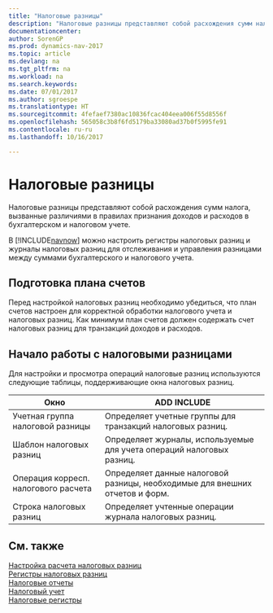 ```yaml
---
title: "Налоговые разницы"
description: "Налоговые разницы представляют собой расхождения сумм налога, вызванные различиями в правилах признания доходов и расходов в бухгалтерском и налоговом учете."
documentationcenter: 
author: SorenGP
ms.prod: dynamics-nav-2017
ms.topic: article
ms.devlang: na
ms.tgt_pltfrm: na
ms.workload: na
ms.search.keywords: 
ms.date: 07/01/2017
ms.author: sgroespe
ms.translationtype: HT
ms.sourcegitcommit: 4fefaef7380ac10836fcac404eea006f55d8556f
ms.openlocfilehash: 565058c3b8f6fd5179ba33080ad37b0f5995fe91
ms.contentlocale: ru-ru
ms.lasthandoff: 10/16/2017

---
```

# <a name="tax-differences"></a>Налоговые разницы
Налоговые разницы представляют собой расхождения сумм налога, вызванные различиями в правилах признания доходов и расходов в бухгалтерском и налоговом учете.  
  
 В [!INCLUDE[navnow](../../includes/navnow_md.md)] можно настроить регистры налоговых разниц и журналы налоговых разниц для отслеживания и управления разницами между суммами бухгалтерского и налогового учета.  
  
## <a name="preparing-the-chart-of-accounts"></a>Подготовка плана счетов  
 Перед настройкой налоговых разниц необходимо убедиться, что план счетов настроен для корректной обработки налогового учета и налоговых разниц. Как минимум план счетов должен содержать счет налоговых разниц для транзакций доходов и расходов.  
  
## <a name="getting-started-with-tax-differences"></a>Начало работы с налоговыми разницами  
 Для настройки и просмотра операций налоговые разниц используются следующие таблицы, поддерживающие окна налоговых разниц.  
  
|Окно|ADD INCLUDE<!--[!INCLUDE[bp_tabledescription](../../includes/bp_tabledescription_md.md)]-->|  
|------------|---------------------------------------|  
|Учетная группа налоговой разницы|Определяет учетные группы для транзакций налоговых разниц.|  
|Шаблон налоговых разниц|Определяет журналы, используемые для учета операций налоговых разниц.|  
|Операция корресп. налогового расчета|Определяет данные налоговой разницы, необходимые для внешних отчетов и форм.|  
|Строка налоговых разниц|Определяет учтенные операции журнала налоговых разниц.|  
  
## <a name="see-also"></a>См. также  
 [Настройка расчета налоговых разниц](setting-up-tax-difference-calculation.md)   
 [Регистры налоговых разниц](tax-difference-registers.md)   
 [Налоговые отчеты](assetId:///e42ca8e7-1cee-4fb8-9f71-e596f29cabc3)   
 [Налоговый учет](tax-accounting.md)   
 [Налоговые регистры](tax-registers.md)
